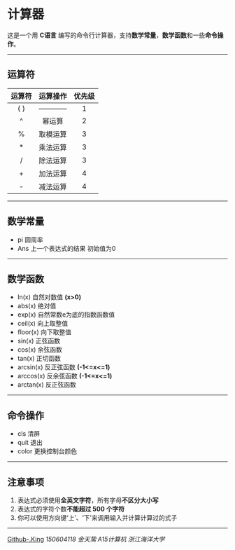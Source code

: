 计算器
======
这是一个用 **C语言** 编写的命令行计算器，支持**数学常量**，**数学函数**和一些**命令操作**。

***

运算符
------
|运算符|运算操作|优先级|
|:----:|:------:|:----:|
|( )   |  ————  |1     |
|^     | 幂运算 |2     |
|%     |取模运算|3     |
|*     |乘法运算|3     |
|/     |除法运算|3     |
|+     |加法运算|4     |
|-     |减法运算|4     |

***

数学常量
--------
- pi 圆周率
- Ans 上一个表达式的结果 初始值为0

***

数学函数
--------
- ln(x) 自然对数值 **(x>0)**
- abs(x) 绝对值
- exp(x) 自然常数e为底的指数函数值
- ceil(x) 向上取整值
- floor(x) 向下取整值
- sin(x) 正弦函数
- cos(x) 余弦函数
- tan(x) 正切函数
- arcsin(x) 反正弦函数 **(-1<=x<=1)**
- arccos(x) 反余弦函数 **(-1<=x<=1)**
- arctan(x) 反正弦函数

***

命令操作
--------
- cls 清屏
- quit 退出
- color 更换控制台颜色

***

注意事项
--------
1. 表达式必须使用**全英文字符**，所有字母**不区分大小写**
2. 表达式的字符个数**不能超过 500 个字符**
3. 你可以使用方向键‘上’、‘下’来调用输入并计算计算过的式子

***

[Github-.King]() *150604118 金天鸷 A15计算机 浙江海洋大学*
